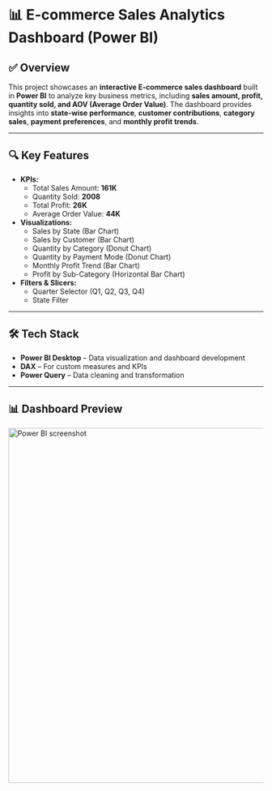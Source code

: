 # 📊 E-commerce Sales Analytics Dashboard (Power BI)

## ✅ Overview
This project showcases an **interactive E-commerce sales dashboard** built in **Power BI** to analyze key business metrics, including **sales amount, profit, quantity sold, and AOV (Average Order Value)**. The dashboard provides insights into **state-wise performance**, **customer contributions**, **category sales**, **payment preferences**, and **monthly profit trends**.

---

## 🔍 Key Features
- **KPIs:**
  - Total Sales Amount: **161K**
  - Quantity Sold: **2008**
  - Total Profit: **26K**
  - Average Order Value: **44K**
- **Visualizations:**
  - Sales by State (Bar Chart)
  - Sales by Customer (Bar Chart)
  - Quantity by Category (Donut Chart)
  - Quantity by Payment Mode (Donut Chart)
  - Monthly Profit Trend (Bar Chart)
  - Profit by Sub-Category (Horizontal Bar Chart)
- **Filters & Slicers:**
  - Quarter Selector (Q1, Q2, Q3, Q4)
  - State Filter

---

## 🛠 Tech Stack
- **Power BI Desktop** – Data visualization and dashboard development
- **DAX** – For custom measures and KPIs
- **Power Query** – Data cleaning and transformation

---

## 📊 Dashboard Preview

<img src="Screenshots/powerbi.png" alt="Power BI screenshot" width="700">

